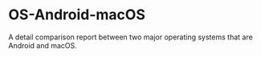 # OS-Android-macOS
A detail comparison report between two major operating systems that are Android and macOS.
